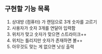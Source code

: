 ## 구현할 기능 목록
1. 상대방 (컴퓨터) 가 랜덤으로 3개 숫자를 고르기
2. 사용자가 숫자 3개를 연달아 입력함
2. 위치가 맞고 숫자가 맞으면 스트라이크++
3. 위치는 틀리지만 숫자가 존재하면 볼++
4. 아무것도 맞는 게 없으면 낫싱 출력
